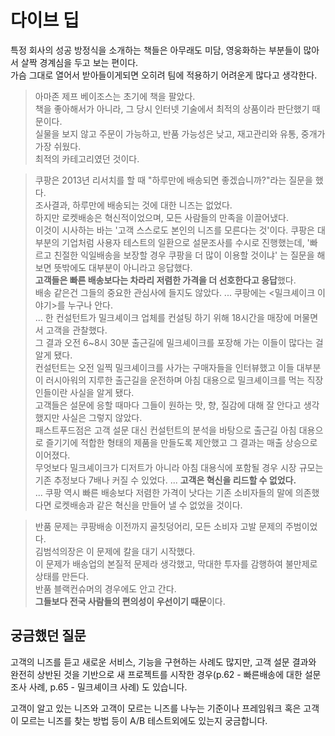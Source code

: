 # 다이브 딥

특정 회사의 성공 방정식을 소개하는 책들은 아무래도 미담, 영웅화하는 부분들이 많아서 살짝 경계심을 두고 보는 편이다.  
가슴 그대로 열어서 받아들이게되면 오히려 팀에 적용하기 어려운게 많다고 생각한다.  


> 아마존 제프 베이조스는 초기에 책을 팔았다.  
> 책을 좋아해서가 아니라, 그 당시 인터넷 기술에서 최적의 상품이라 판단했기 때문이다.  
> 실물을 보지 않고 주문이 가능하고, 반품 가능성은 낮고, 재고관리와 유통, 중개가 가장 쉬웠다.  
> 최적의 카테고리였던 것이다.

> 쿠팡은 2013년 리서치를 할 때 "하루만에 배송되면 좋겠습니까?"라는 질문을 했다.  
> 조사결과, 하루만에 배송되는 것에 대한 니즈는 없었다.  
> 하지만 로켓배송은 혁신적이었으며, 모든 사람들의 만족을 이끌어냈다.  
> 이것이 시사하는 바는 '고객 스스로도 본인의 니즈를 모른다는 것'이다. 
> 쿠팡은 대부분의 기업처럼 사용자 테스트의 일환으로 설문조사를 수시로 진행했는데, '빠르고 친절한 익일배송을 보장할 경우 쿠팡을 더 많이 이용할 것이냐' 는 질문을 해보면 뜻밖에도 대부분이 아니라고 응답했다.  
> **고객들은 빠른 배송보다는 차라리 저렴한 가격을 더 선호한다고 응답**했다.  
> 배송 같은건 그들의 중요한 관심사에 들지도 않았다.
> ...
> 쿠팡에는 <밀크셰이크 이야기>를 누구나 안다.  
> ...
> 한 컨설턴트가 밀크셰이크 업체를 컨설팅 하기 위해 18시간을 매장에 머물면서 고객을 관찰했다.  
> 그 결과 오전 6~8시 30분 출근길에 밀크셰이크를 포장해 가는 이들이 많다는 걸 알게 됐다.  
> 컨설턴트는 오전 일찍 밀크셰이크를 사가는 구매자들을 인터뷰했고 이들 대부분이 러시아워의 지루한 출근길을 운전하며 아침 대용으로 밀크셰이크를 먹는 직장인들이란 사실을 알게 됐다.  
> 고객들은 설문에 응할 때마다 그들이 원하는 맛, 향, 질감에 대해 잘 안다고 생각했지만 사실은 그렇지 않았다.  
> 패스트푸드점은 고객 설문 대신 컨설턴트의 분석을 바탕으로 출근길 아침 대용으로 즐기기에 적합한 형태의 제품을 만들도록 제안했고 그 결과는 매출 상승으로 이어졌다.  
> 무엇보다 밀크셰이크가 디저트가 아니라 아침 대용식에 포함될 경우 시장 규모는 기존 추정보다 7배나 커질 수 있었다.
> ...
> **고객은 혁신을 리드할 수 없었다.**  
> ...
> 쿠팡 역시 빠른 배송보다 저렴한 가격이 낫다는 기존 소비자들의 말에 의존했다면 로켓배송과 같은 혁신을 만들어 낼 수 없었을 것이다.

> 반품 문제는 쿠팡배송 이전까지 골칫덩어리, 모든 소비자 고발 문제의 주범이었다.  
> 김범석의장은 이 문제에 칼을 대기 시작했다.  
> 이 문제가 배송업의 본질적 문제라 생각했고, 막대한 투자를 감행하여 불만제로 상태를 만든다.  
> 반품 블랙컨슈머의 경우에도 안고 간다.  
> **그들보다 전국 사람들의 편의성이 우선이기 때문**이다.

## 궁금했던 질문

고객의 니즈를 듣고 새로운 서비스, 기능을 구현하는 사례도 많지만, 고객 설문 결과와 완전히 상반된 것을 기반으로 새 프로젝트를 시작한 경우(p.62 - 빠른배송에 대한 설문조사 사례, p.65 - 밀크셰이크 사례) 도 있습니다.  
  
고객이 알고 있는 니즈와 고객이 모르는 니즈를 나누는 기준이나 프레임워크 혹은 고객이 모르는 니즈를 찾는 방법 등이 A/B 테스트외에도 있는지 궁금합니다.  
